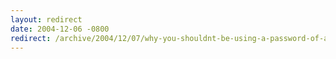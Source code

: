 ```yaml
---
layout: redirect
date: 2004-12-06 -0800
redirect: /archive/2004/12/07/why-you-shouldnt-be-using-a-password-of-any-kind.aspx/
---
```


